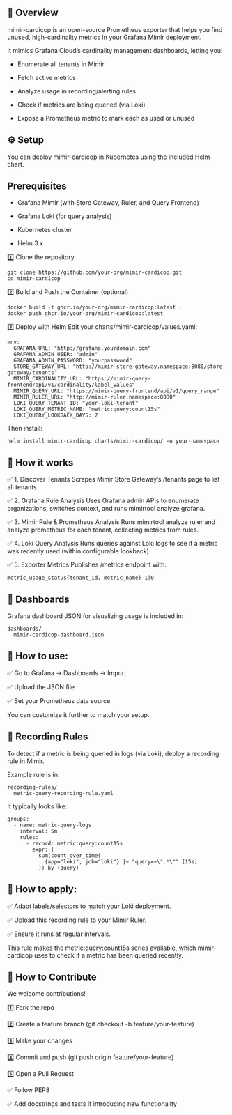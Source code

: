 ## 🚀 Overview

mimir-cardicop is an open-source Prometheus exporter that helps you find unused, high-cardinality metrics in your Grafana Mimir deployment.

It mimics Grafana Cloud’s cardinality management dashboards, letting you:

* Enumerate all tenants in Mimir

* Fetch active metrics

* Analyze usage in recording/alerting rules

* Check if metrics are being queried (via Loki)

* Expose a Prometheus metric to mark each as used or unused

## ⚙️ Setup

You can deploy mimir-cardicop in Kubernetes using the included Helm chart.

## Prerequisites

* Grafana Mimir (with Store Gateway, Ruler, and Query Frontend)

* Grafana Loki (for query analysis)

* Kubernetes cluster

* Helm 3.x

1️⃣ Clone the repository
```
git clone https://github.com/your-org/mimir-cardicop.git
cd mimir-cardicop
```

2️⃣ Build and Push the Container (optional)
```
docker build -t ghcr.io/your-org/mimir-cardicop:latest .
docker push ghcr.io/your-org/mimir-cardicop:latest
```
3️⃣ Deploy with Helm
Edit your charts/mimir-cardicop/values.yaml:

```
env:
  GRAFANA_URL: "http://grafana.yourdomain.com"
  GRAFANA_ADMIN_USER: "admin"
  GRAFANA_ADMIN_PASSWORD: "yourpassword"
  STORE_GATEWAY_URL: "http://mimir-store-gateway.namespace:8080/store-gateway/tenants"
  MIMIR_CARDINALITY_URL: "https://mimir-query-frontend/api/v1/cardinality/label_values"
  MIMIR_QUERY_URL: "https://mimir-query-frontend/api/v1/query_range"
  MIMIR_RULER_URL: "http://mimir-ruler.namespace:8080"
  LOKI_QUERY_TENANT_ID: "your-loki-tenant"
  LOKI_QUERY_METRIC_NAME: "metric:query:count15s"
  LOKI_QUERY_LOOKBACK_DAYS: 7
```

Then install:

```
helm install mimir-cardicop charts/mimir-cardicop/ -n your-namespace
```

## 🧭 How it works

✅ 1. Discover Tenants
Scrapes Mimir Store Gateway’s /tenants page to list all tenants.

✅ 2. Grafana Rule Analysis
Uses Grafana admin APIs to enumerate organizations, switches context, and runs mimirtool analyze grafana.

✅ 3. Mimir Rule & Prometheus Analysis
Runs mimirtool analyze ruler and analyze prometheus for each tenant, collecting metrics from rules.

✅ 4. Loki Query Analysis
Runs queries against Loki logs to see if a metric was recently used (within configurable lookback).

✅ 5. Exporter Metrics
Publishes /metrics endpoint with:

```
metric_usage_status{tenant_id, metric_name} 1|0
```


## 📜 Dashboards

Grafana dashboard JSON for visualizing usage is included in:

```
dashboards/
  mimir-cardicop-dashboard.json
```

## 🎯 How to use:

✅ Go to Grafana → Dashboards → Import

✅ Upload the JSON file

✅ Set your Prometheus data source

You can customize it further to match your setup.

## 📜 Recording Rules

To detect if a metric is being queried in logs (via Loki), deploy a recording rule in Mimir.

Example rule is in:

```
recording-rules/
  metric-query-recording-rule.yaml
```

It typically looks like:

```
groups:
  - name: metric-query-logs
    interval: 5m
    rules:
      - record: metric:query:count15s
        expr: |
          sum(count_over_time(
            {app="loki", job="loki"} |~ "query=~\".*\"" [15s]
          )) by (query)
```

## 🎯 How to apply:

✅ Adapt labels/selectors to match your Loki deployment.

✅ Upload this recording rule to your Mimir Ruler.

✅ Ensure it runs at regular intervals.

This rule makes the metric:query:count15s series available, which mimir-cardicop uses to check if a metric has been queried recently.

## 🤝 How to Contribute

We welcome contributions!

1️⃣ Fork the repo

2️⃣ Create a feature branch (git checkout -b feature/your-feature)

3️⃣ Make your changes

4️⃣ Commit and push (git push origin feature/your-feature)

5️⃣ Open a Pull Request

✅ Follow PEP8

✅ Add docstrings and tests if introducing new functionality



